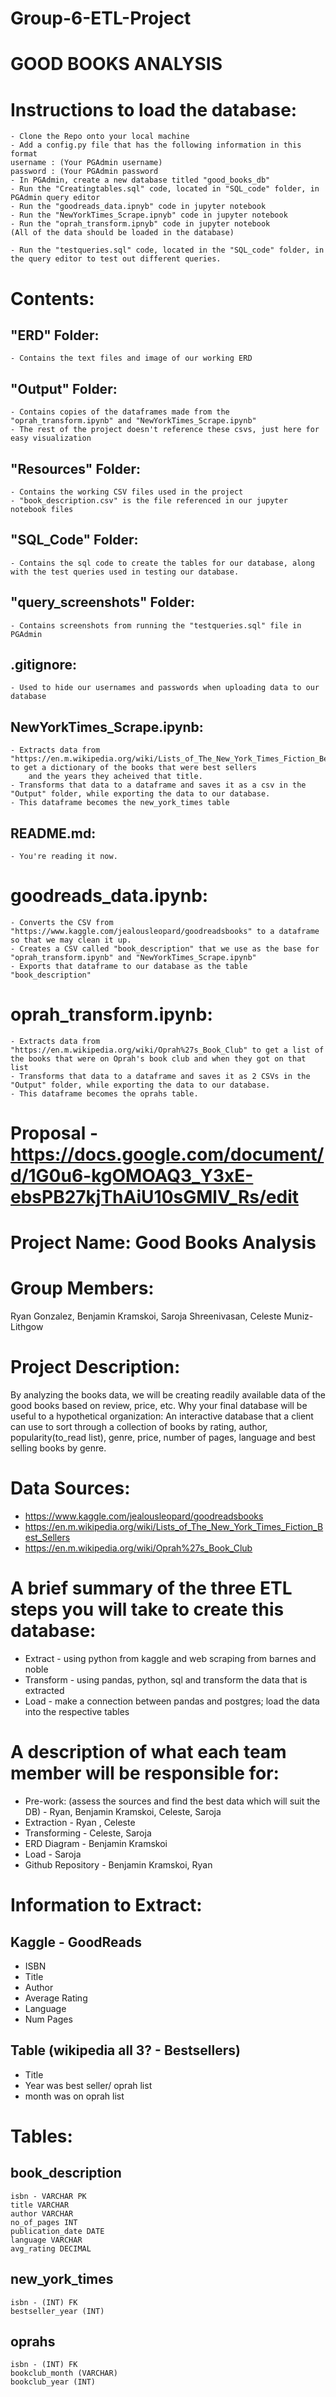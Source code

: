# Group-6-ETL-Project
# GOOD BOOKS ANALYSIS

# Instructions to load the database:

	- Clone the Repo onto your local machine
	- Add a config.py file that has the following information in this format
	username : (Your PGAdmin username)
	password : (Your PGAdmin password
	- In PGAdmin, create a new database titled "good_books_db"
	- Run the "Creatingtables.sql" code, located in "SQL_code" folder, in PGAdmin query editor
	- Run the "goodreads_data.ipnyb" code in jupyter notebook
	- Run the "NewYorkTimes_Scrape.ipnyb" code in jupyter notebook
  	- Run the "oprah_transform.ipnyb" code in jupyter notebook
	(All of the data should be loaded in the database)

	- Run the "testqueries.sql" code, located in the "SQL_code" folder, in the query editor to test out different queries.
	
# Contents:

## "ERD" Folder:
	- Contains the text files and image of our working ERD
	
## "Output" Folder:
	- Contains copies of the dataframes made from the "oprah_transform.ipynb" and "NewYorkTimes_Scrape.ipynb"
	- The rest of the project doesn't reference these csvs, just here for easy visualization
	
## "Resources" Folder:
	- Contains the working CSV files used in the project
	- "book_description.csv" is the file referenced in our jupyter notebook files
	
## "SQL_Code" Folder:
	- Contains the sql code to create the tables for our database, along with the test queries used in testing our database.

## "query_screenshots" Folder:
	- Contains screenshots from running the "testqueries.sql" file in PGAdmin

## .gitignore:
	- Used to hide our usernames and passwords when uploading data to our database

## NewYorkTimes_Scrape.ipynb:
	- Extracts data from "https://en.m.wikipedia.org/wiki/Lists_of_The_New_York_Times_Fiction_Best_Sellers" to get a dictionary of the books that were best sellers
		and the years they acheived that title.
	- Transforms that data to a dataframe and saves it as a csv in the "Output" folder, while exporting the data to our database.
	- This dataframe becomes the new_york_times table
	
## README.md:
	- You're reading it now.
	
# goodreads_data.ipynb:
	- Converts the CSV from "https://www.kaggle.com/jealousleopard/goodreadsbooks" to a dataframe so that we may clean it up.
	- Creates a CSV called "book_description" that we use as the base for "oprah_transform.ipynb" and "NewYorkTimes_Scrape.ipynb"
	- Exports that dataframe to our database as the table "book_description"
	
# oprah_transform.ipynb:
	- Extracts data from "https://en.m.wikipedia.org/wiki/Oprah%27s_Book_Club" to get a list of the books that were on Oprah's book club and when they got on that list
	- Transforms that data to a dataframe and saves it as 2 CSVs in the "Output" folder, while exporting the data to our database.
	- This dataframe becomes the oprahs table.
	
# Proposal - https://docs.google.com/document/d/1G0u6-kgOMOAQ3_Y3xE-ebsPB27kjThAiU10sGMlV_Rs/edit
# Project Name: Good Books Analysis

# Group Members: 
Ryan Gonzalez, Benjamin Kramskoi, Saroja Shreenivasan, Celeste Muniz-Lithgow

# Project Description:
By analyzing the books data, we will be creating readily available data of the good books based on review, price, etc.
Why your final database will be useful to a hypothetical organization:
An interactive database that a client can use to sort through a collection of books by rating, author, popularity(to_read list), genre, price, number of pages, language and best selling books by genre. 

# Data Sources:
 - https://www.kaggle.com/jealousleopard/goodreadsbooks 
 - https://en.m.wikipedia.org/wiki/Lists_of_The_New_York_Times_Fiction_Best_Sellers 
 - https://en.m.wikipedia.org/wiki/Oprah%27s_Book_Club 

# A brief summary of the three ETL steps you will take to create this database:
 - Extract - using python from kaggle and web scraping from  barnes and noble
 - Transform - using pandas, python, sql and transform the data that is extracted
 - Load - make a connection between pandas and postgres; load the data into the respective tables

# A description of what each team member will be responsible for:
 - Pre-work: (assess the sources and find the best data which will suit the DB) - Ryan, Benjamin Kramskoi, Celeste, Saroja
 - Extraction - Ryan , Celeste
 - Transforming - Celeste, Saroja
 - ERD Diagram - Benjamin Kramskoi
 - Load - Saroja
 - Github Repository - Benjamin Kramskoi, Ryan

# Information to Extract:
## Kaggle - GoodReads
 - ISBN
 - Title
 - Author
 - Average Rating
 - Language
 - Num Pages

## Table (wikipedia all 3? - Bestsellers)
 - Title
 - Year was best seller/ oprah list
 - month was on oprah list

# Tables:
## book_description
	isbn - VARCHAR PK
	title VARCHAR
	author VARCHAR
	no_of_pages INT
	publication_date DATE 
  	language VARCHAR
	avg_rating DECIMAL

## new_york_times
	isbn - (INT) FK
	bestseller_year (INT)

## oprahs
	isbn - (INT) FK
	bookclub_month (VARCHAR)
	bookclub_year (INT)
